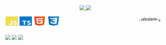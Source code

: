 <div align="center">
  <a href="https://github.com/weslem-wrs">
  <img height="180em" src="https://github-readme-stats.vercel.app/api?username=weslem-wrs&show_icons=true&theme=github_dark&include_all_commits=true&count_private=true"/>
  <img height="180em" src="https://github-readme-stats.vercel.app/api/top-langs/?username=weslem-wrs&layout=compact&langs_count=7&theme=github_dark"/>
  </a>
</div>
<div style="display: inline_block"><br>
  <img align="center" alt="Weslem-Js" height="30" width="40" src="https://raw.githubusercontent.com/devicons/devicon/master/icons/javascript/javascript-plain.svg">
  <img align="center" alt="Weslem-Ts" height="30" width="40" src="https://raw.githubusercontent.com/devicons/devicon/master/icons/typescript/typescript-plain.svg">
  <img align="center" alt="Weslem-HTML" height="30" width="40" src="https://raw.githubusercontent.com/devicons/devicon/master/icons/html5/html5-original.svg">
  <img align="center" alt="Weslem-CSS" height="30" width="40" src="https://raw.githubusercontent.com/devicons/devicon/master/icons/css3/css3-original.svg">
  <img align="right" alt="Weslem-pic" height="150" style="border-radius:50px;" src="https://media.discordapp.net/attachments/862458109384196106/894266430768422952/173830_T6qcMd1J.png?width=676&height=676">
</div>
  
  ##
 
<div> 
  <a href="https://instagram.com/weslem_wrs" target="_blank"><img src="https://img.shields.io/badge/-Instagram-%23E4405F?style=for-the-badge&logo=instagram&logoColor=white" target="_blank"></a>
  <a href = "mailto:weslem.wrs@gmail.com"><img src="https://img.shields.io/badge/-Gmail-%23333?style=for-the-badge&logo=gmail&logoColor=white" target="_blank"></a>
  <a href="https://www.linkedin.com/in/weslem-rodrigues-776324177/" target="_blank"><img src="https://img.shields.io/badge/-LinkedIn-%230077B5?style=for-the-badge&logo=linkedin&logoColor=white" target="_blank"></a> 
 
<!--   ![Snake animation](https://github.com/weslem-wrs/weslem-wrs/blob/output/github-contribution-grid-snake.svg) -->
 
</div>
